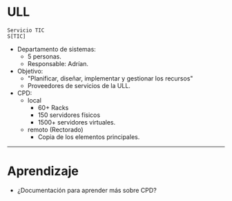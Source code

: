 
# ULL

```
Servicio TIC
S[TIC]
```


* Departamento de sistemas:
    * 5 personas.
    * Responsable: Adrían.
* Objetivo:
    * "Planificar, diseñar, implementar y gestionar los recursos"
    * Proveedores de servicios de la ULL.
* CPD:
    * local
        * 60+ Racks
        * 150 servidores físicos
        * 1500+ servidores virtuales.
    * remoto (Rectorado)
        * Copia de los elementos principales.

---

# Aprendizaje

* ¿Documentación para aprender más sobre CPD?
